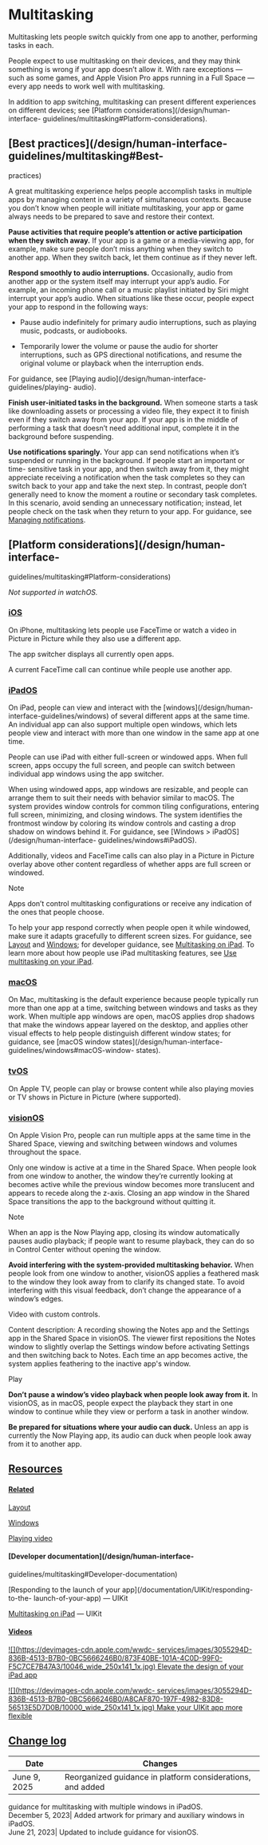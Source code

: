 # Multitasking

Multitasking lets people switch quickly from one app to another, performing
tasks in each.

People expect to use multitasking on their devices, and they may think
something is wrong if your app doesn’t allow it. With rare exceptions — such
as some games, and Apple Vision Pro apps running in a Full Space — every app
needs to work well with multitasking.

In addition to app switching, multitasking can present different experiences
on different devices; see [Platform considerations](/design/human-interface-
guidelines/multitasking#Platform-considerations).

## [Best practices](/design/human-interface-guidelines/multitasking#Best-
practices)

A great multitasking experience helps people accomplish tasks in multiple apps
by managing content in a variety of simultaneous contexts. Because you don’t
know when people will initiate multitasking, your app or game always needs to
be prepared to save and restore their context.

**Pause activities that require people’s attention or active participation
when they switch away.** If your app is a game or a media-viewing app, for
example, make sure people don’t miss anything when they switch to another app.
When they switch back, let them continue as if they never left.

**Respond smoothly to audio interruptions.** Occasionally, audio from another
app or the system itself may interrupt your app’s audio. For example, an
incoming phone call or a music playlist initiated by Siri might interrupt your
app’s audio. When situations like these occur, people expect your app to
respond in the following ways:

  * Pause audio indefinitely for primary audio interruptions, such as playing music, podcasts, or audiobooks.

  * Temporarily lower the volume or pause the audio for shorter interruptions, such as GPS directional notifications, and resume the original volume or playback when the interruption ends.

For guidance, see [Playing audio](/design/human-interface-guidelines/playing-
audio).

**Finish user-initiated tasks in the background.** When someone starts a task
like downloading assets or processing a video file, they expect it to finish
even if they switch away from your app. If your app is in the middle of
performing a task that doesn’t need additional input, complete it in the
background before suspending.

**Use notifications sparingly.** Your app can send notifications when it’s
suspended or running in the background. If people start an important or time-
sensitive task in your app, and then switch away from it, they might
appreciate receiving a notification when the task completes so they can switch
back to your app and take the next step. In contrast, people don’t generally
need to know the moment a routine or secondary task completes. In this
scenario, avoid sending an unnecessary notification; instead, let people check
on the task when they return to your app. For guidance, see [Managing
notifications](/design/human-interface-guidelines/managing-notifications).

## [Platform considerations](/design/human-interface-
guidelines/multitasking#Platform-considerations)

 _Not supported in watchOS._

### [iOS](/design/human-interface-guidelines/multitasking#iOS)

On iPhone, multitasking lets people use FaceTime or watch a video in Picture
in Picture while they also use a different app.

The app switcher displays all currently open apps.

A current FaceTime call can continue while people use another app.

### [iPadOS](/design/human-interface-guidelines/multitasking#iPadOS)

On iPad, people can view and interact with the [windows](/design/human-
interface-guidelines/windows) of several different apps at the same time. An
individual app can also support multiple open windows, which lets people view
and interact with more than one window in the same app at one time.

People can use iPad with either full-screen or windowed apps. When full
screen, apps occupy the full screen, and people can switch between individual
app windows using the app switcher.

When using windowed apps, app windows are resizable, and people can arrange
them to suit their needs with behavior similar to macOS. The system provides
window controls for common tiling configurations, entering full screen,
minimizing, and closing windows. The system identifies the frontmost window by
coloring its window controls and casting a drop shadow on windows behind it.
For guidance, see [Windows > iPadOS](/design/human-interface-
guidelines/windows#iPadOS).

Additionally, videos and FaceTime calls can also play in a Picture in Picture
overlay above other content regardless of whether apps are full screen or
windowed.

Note

Apps don’t control multitasking configurations or receive any indication of
the ones that people choose.

To help your app respond correctly when people open it while windowed, make
sure it adapts gracefully to different screen sizes. For guidance, see
[Layout](/design/human-interface-guidelines/layout) and
[Windows](/design/human-interface-guidelines/windows); for developer guidance,
see [Multitasking on iPad](/documentation/UIKit/multitasking-on-ipad). To
learn more about how people use iPad multitasking features, see [Use
multitasking on your iPad](https://support.apple.com/en-us/HT207582).

### [macOS](/design/human-interface-guidelines/multitasking#macOS)

On Mac, multitasking is the default experience because people typically run
more than one app at a time, switching between windows and tasks as they work.
When multiple app windows are open, macOS applies drop shadows that make the
windows appear layered on the desktop, and applies other visual effects to
help people distinguish different window states; for guidance, see [macOS
window states](/design/human-interface-guidelines/windows#macOS-window-
states).

### [tvOS](/design/human-interface-guidelines/multitasking#tvOS)

On Apple TV, people can play or browse content while also playing movies or TV
shows in Picture in Picture (where supported).

### [visionOS](/design/human-interface-guidelines/multitasking#visionOS)

On Apple Vision Pro, people can run multiple apps at the same time in the
Shared Space, viewing and switching between windows and volumes throughout the
space.

Only one window is active at a time in the Shared Space. When people look from
one window to another, the window they’re currently looking at becomes active
while the previous window becomes more translucent and appears to recede along
the z-axis. Closing an app window in the Shared Space transitions the app to
the background without quitting it.

Note

When an app is the Now Playing app, closing its window automatically pauses
audio playback; if people want to resume playback, they can do so in Control
Center without opening the window.

**Avoid interfering with the system-provided multitasking behavior.** When
people look from one window to another, visionOS applies a feathered mask to
the window they look away from to clarify its changed state. To avoid
interfering with this visual feedback, don’t change the appearance of a
window’s edges.

Video with custom controls.

Content description: A recording showing the Notes app and the Settings app in
the Shared Space in visionOS. The viewer first repositions the Notes window to
slightly overlap the Settings window before activating Settings and then
switching back to Notes. Each time an app becomes active, the system applies
feathering to the inactive app's window.

Play

**Don’t pause a window’s video playback when people look away from it.** In
visionOS, as in macOS, people expect the playback they start in one window to
continue while they view or perform a task in another window.

**Be prepared for situations where your audio can duck.** Unless an app is
currently the Now Playing app, its audio can duck when people look away from
it to another app.

## [Resources](/design/human-interface-guidelines/multitasking#Resources)

#### [Related](/design/human-interface-guidelines/multitasking#Related)

[Layout](/design/human-interface-guidelines/layout)

[Windows](/design/human-interface-guidelines/windows)

[Playing video](/design/human-interface-guidelines/playing-video)

#### [Developer documentation](/design/human-interface-
guidelines/multitasking#Developer-documentation)

[Responding to the launch of your app](/documentation/UIKit/responding-to-the-
launch-of-your-app) — UIKit

[Multitasking on iPad](/documentation/UIKit/multitasking-on-ipad) — UIKit

#### [Videos](/design/human-interface-guidelines/multitasking#Videos)

[![](https://devimages-cdn.apple.com/wwdc-
services/images/3055294D-836B-4513-B7B0-0BC5666246B0/873F40BE-101A-4C0D-99F0-F5C7CE7B47A3/10046_wide_250x141_1x.jpg)
Elevate the design of your iPad app
](https://developer.apple.com/videos/play/wwdc2025/208)

[![](https://devimages-cdn.apple.com/wwdc-
services/images/3055294D-836B-4513-B7B0-0BC5666246B0/A8CAF870-197F-4982-83D8-56513E5D7D0B/10000_wide_250x141_1x.jpg)
Make your UIKit app more flexible
](https://developer.apple.com/videos/play/wwdc2025/282)

## [Change log](/design/human-interface-guidelines/multitasking#Change-log)

Date| Changes  
---|---  
June 9, 2025| Reorganized guidance in platform considerations, and added
guidance for multitasking with multiple windows in iPadOS.  
December 5, 2023| Added artwork for primary and auxiliary windows in iPadOS.  
June 21, 2023| Updated to include guidance for visionOS.

